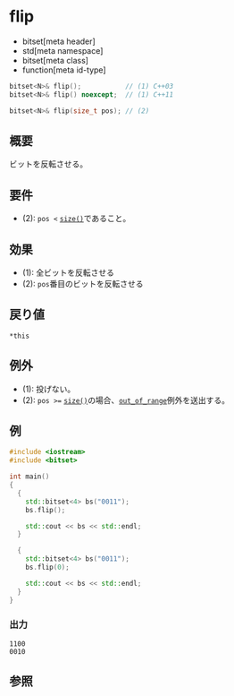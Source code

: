 # flip
* bitset[meta header]
* std[meta namespace]
* bitset[meta class]
* function[meta id-type]

```cpp
bitset<N>& flip();           // (1) C++03
bitset<N>& flip() noexcept;  // (1) C++11

bitset<N>& flip(size_t pos); // (2)
```

## 概要
ビットを反転させる。


## 要件
- (2): `pos <` [`size()`](size.md)であること。


## 効果
- (1): 全ビットを反転させる
- (2): `pos`番目のビットを反転させる


## 戻り値
`*this`


## 例外
- (1): 投げない。
- (2): `pos >=` [`size()`](size.md)の場合、[`out_of_range`](/reference/stdexcept.md)例外を送出する。


## 例
```cpp example
#include <iostream>
#include <bitset>

int main()
{
  {
    std::bitset<4> bs("0011");
    bs.flip();

    std::cout << bs << std::endl;
  }

  {
    std::bitset<4> bs("0011");
    bs.flip(0);

    std::cout << bs << std::endl;
  }
}
```

### 出力
```
1100
0010
```


## 参照

